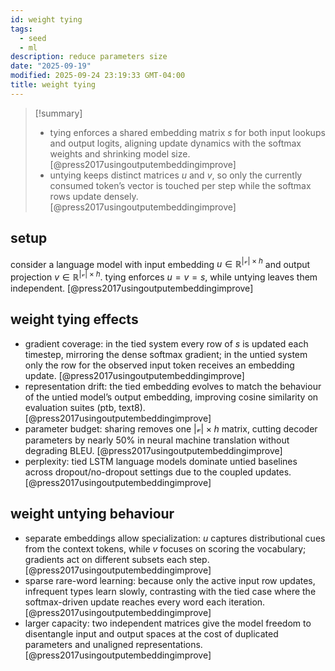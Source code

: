 ```yaml
---
id: weight tying
tags:
  - seed
  - ml
description: reduce parameters size
date: "2025-09-19"
modified: 2025-09-24 23:19:33 GMT-04:00
title: weight tying
---
```


> [!summary]
>
> - tying enforces a shared embedding matrix $s$ for both input lookups and output logits, aligning update dynamics with the softmax weights and shrinking model size. [@press2017usingoutputembeddingimprove]
> - untying keeps distinct matrices $u$ and $v$, so only the currently consumed token’s vector is touched per step while the softmax rows update densely. [@press2017usingoutputembeddingimprove]

## setup

consider a language model with input embedding $u \in \mathbb{R}^{|\mathcal{v}| \times h}$ and output projection $v \in \mathbb{R}^{|\mathcal{v}| \times h}$. tying enforces $u = v = s$, while untying leaves them independent. [@press2017usingoutputembeddingimprove]

## weight tying effects

- gradient coverage: in the tied system every row of $s$ is updated each timestep, mirroring the dense softmax gradient; in the untied system only the row for the observed input token receives an embedding update. [@press2017usingoutputembeddingimprove]
- representation drift: the tied embedding evolves to match the behaviour of the untied model’s output embedding, improving cosine similarity on evaluation suites (ptb, text8). [@press2017usingoutputembeddingimprove]
- parameter budget: sharing removes one $|\mathcal{v}|\times h$ matrix, cutting decoder parameters by nearly 50% in neural machine translation without degrading BLEU. [@press2017usingoutputembeddingimprove]
- perplexity: tied LSTM language models dominate untied baselines across dropout/no-dropout settings due to the coupled updates. [@press2017usingoutputembeddingimprove]

## weight untying behaviour

- separate embeddings allow specialization: $u$ captures distributional cues from the context tokens, while $v$ focuses on scoring the vocabulary; gradients act on different subsets each step. [@press2017usingoutputembeddingimprove]
- sparse rare-word learning: because only the active input row updates, infrequent types learn slowly, contrasting with the tied case where the softmax-driven update reaches every word each iteration. [@press2017usingoutputembeddingimprove]
- larger capacity: two independent matrices give the model freedom to disentangle input and output spaces at the cost of duplicated parameters and unaligned representations. [@press2017usingoutputembeddingimprove]
